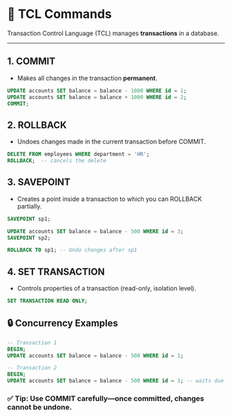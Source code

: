 # 📜 TCL Commands

Transaction Control Language (TCL) manages **transactions** in a database.

---

## 1. COMMIT
- Makes all changes in the transaction **permanent**.
```sql
UPDATE accounts SET balance = balance - 1000 WHERE id = 1;
UPDATE accounts SET balance = balance + 1000 WHERE id = 2;
COMMIT;
```

## 2. ROLLBACK
- Undoes changes made in the current transaction before COMMIT.

```sql
DELETE FROM employees WHERE department = 'HR';
ROLLBACK;  -- cancels the delete
```
## 3. SAVEPOINT
- Creates a point inside a transaction to which you can ROLLBACK partially.

```sql
SAVEPOINT sp1;

UPDATE accounts SET balance = balance - 500 WHERE id = 3;
SAVEPOINT sp2;

ROLLBACK TO sp1; -- Undo changes after sp1

```

## 4. SET TRANSACTION
- Controls properties of a transaction (read-only, isolation level).

``` sql
SET TRANSACTION READ ONLY;
```



## 🔒 Concurrency Examples

```sql
-- Transaction 1
BEGIN;
UPDATE accounts SET balance = balance - 500 WHERE id = 1;

-- Transaction 2
BEGIN;
UPDATE accounts SET balance = balance - 500 WHERE id = 1; -- waits due to lock
```

### ✅ Tip: Use COMMIT carefully—once committed, changes cannot be undone.